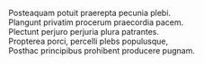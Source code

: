 Posteaquam potuit praerepta pecunia plebi.   
Plangunt privatim procerum praecordia pacem.   
Plectunt perjuro perjuria plura patrantes.   
Propterea porci, percelli plebs populusque,   
Posthac principibus prohibent producere pugnam.   
